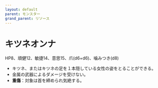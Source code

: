 ```yaml
---
layout: default
parent: モンスター
grand_parent: リソース
---
```


# キツネオンナ

HP8、頑健12、敏捷14、意思15、爪(d6+d6)、噛みつき(d8)

- キツネ、またはキツネの足を１本隠している女性の姿をとることができる。
- 金属の武器によるダメージを受けない。
- **重傷**：対象は首を締められ気絶する。
